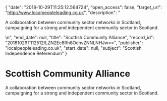 {
  "date": "2018-10-29T11:25:12.564724", 
  "open_access": false, 
  "target_url": "http://www.localpeopleleading.co.uk", 
  "description": "<p>A collaboration between community sector networks in Scotland, campaigning for a strong and independent community sector in Scotland.</p>\n", 
  "end_date": null, 
  "title": "Scottish Community Alliance", 
  "record_id": "20181029T112512/LZN2Ec8Rh8OchvZNNLNHJw==", 
  "publisher": "localpeopleleading.co.uk", 
  "start_date": null, 
  "subject": "Scottish Independence Referendum"
}

# Scottish Community Alliance

<p>A collaboration between community sector networks in Scotland, campaigning for a strong and independent community sector in Scotland.</p>

